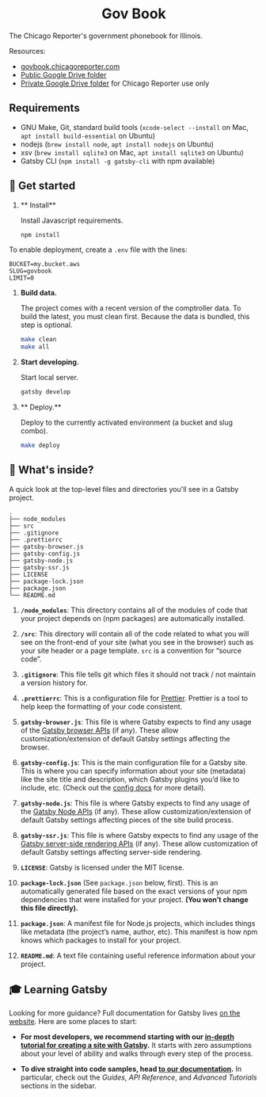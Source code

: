 <h1 align="center">
    Gov Book
</h1>

The Chicago Reporter's government phonebook for Illinois.

Resources:

* [govbook.chicagoreporter.com](https://govbook.chicagoreporter.com)
* [Public Google Drive folder](https://drive.google.com/open?id=1TOPJV777cxm63pN56ujRelKA9F-RymzG)
* [Private Google Drive folder](https://drive.google.com/drive/folders/19VgPYMBrVSXkCXu_cbm3XAdcvp7SVuvm) for Chicago Reporter use only

## Requirements

* GNU Make, Git, standard build tools (`xcode-select --install` on Mac, `apt install build-essential` on Ubuntu)
* nodejs (`brew install node`, `apt install nodejs` on Ubuntu)
* xsv (`brew install sqlite3` on Mac, `apt install sqlite3` on Ubuntu)
* Gatsby CLI (`npm install -g gatsby-cli` with npm available)


## 🚀 Get started

1.  ** Install**

    Install Javascript requirements.

    ```sh
    npm install
    ```

To enable deployment, create a `.env` file with the lines:

```
BUCKET=my.bucket.aws
SLUG=govbook
LIMIT=0
```

1.  **Build data.**

    The project comes with a recent version of the comptroller data. To build the latest, you must clean first. Because the data is bundled, this step is optional.

    ```sh
    make clean
    make all
    ```

1.  **Start developing.**

    Start local server.

    ```sh
    gatsby develop
    ```

1. ** Deploy.**

    Deploy to the currently activated environment (a bucket and slug combo).

    ```sh
    make deploy
    ```

## 🧐 What's inside?

A quick look at the top-level files and directories you'll see in a Gatsby project.

    .
    ├── node_modules
    ├── src
    ├── .gitignore
    ├── .prettierrc
    ├── gatsby-browser.js
    ├── gatsby-config.js
    ├── gatsby-node.js
    ├── gatsby-ssr.js
    ├── LICENSE
    ├── package-lock.json
    ├── package.json
    └── README.md

1.  **`/node_modules`**: This directory contains all of the modules of code that your project depends on (npm packages) are automatically installed.

2.  **`/src`**: This directory will contain all of the code related to what you will see on the front-end of your site (what you see in the browser) such as your site header or a page template. `src` is a convention for “source code”.

3.  **`.gitignore`**: This file tells git which files it should not track / not maintain a version history for.

4.  **`.prettierrc`**: This is a configuration file for [Prettier](https://prettier.io/). Prettier is a tool to help keep the formatting of your code consistent.

5.  **`gatsby-browser.js`**: This file is where Gatsby expects to find any usage of the [Gatsby browser APIs](https://www.gatsbyjs.org/docs/browser-apis/) (if any). These allow customization/extension of default Gatsby settings affecting the browser.

6.  **`gatsby-config.js`**: This is the main configuration file for a Gatsby site. This is where you can specify information about your site (metadata) like the site title and description, which Gatsby plugins you’d like to include, etc. (Check out the [config docs](https://www.gatsbyjs.org/docs/gatsby-config/) for more detail).

7.  **`gatsby-node.js`**: This file is where Gatsby expects to find any usage of the [Gatsby Node APIs](https://www.gatsbyjs.org/docs/node-apis/) (if any). These allow customization/extension of default Gatsby settings affecting pieces of the site build process.

8.  **`gatsby-ssr.js`**: This file is where Gatsby expects to find any usage of the [Gatsby server-side rendering APIs](https://www.gatsbyjs.org/docs/ssr-apis/) (if any). These allow customization of default Gatsby settings affecting server-side rendering.

9.  **`LICENSE`**: Gatsby is licensed under the MIT license.

10. **`package-lock.json`** (See `package.json` below, first). This is an automatically generated file based on the exact versions of your npm dependencies that were installed for your project. **(You won’t change this file directly).**

11. **`package.json`**: A manifest file for Node.js projects, which includes things like metadata (the project’s name, author, etc). This manifest is how npm knows which packages to install for your project.

12. **`README.md`**: A text file containing useful reference information about your project.

## 🎓 Learning Gatsby

Looking for more guidance? Full documentation for Gatsby lives [on the website](https://www.gatsbyjs.org/). Here are some places to start:

- **For most developers, we recommend starting with our [in-depth tutorial for creating a site with Gatsby](https://www.gatsbyjs.org/tutorial/).** It starts with zero assumptions about your level of ability and walks through every step of the process.

- **To dive straight into code samples, head [to our documentation](https://www.gatsbyjs.org/docs/).** In particular, check out the _Guides_, _API Reference_, and _Advanced Tutorials_ sections in the sidebar.

